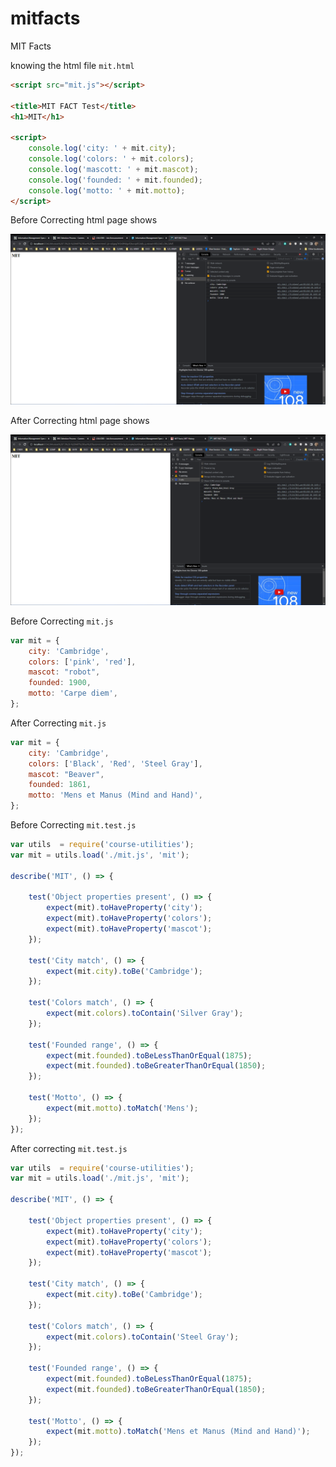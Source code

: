 # mitfacts
MIT Facts

knowing the html file ```mit.html```

```html
<script src="mit.js"></script>

<title>MIT FACT Test</title>
<h1>MIT</h1>

<script>
    console.log('city: ' + mit.city);
    console.log('colors: ' + mit.colors);
    console.log('mascott: ' + mit.mascot);
    console.log('founded: ' + mit.founded);
    console.log('motto: ' + mit.motto);
</script>
```

Before Correcting html page shows

![](ScreenShots/HTML_Output_Before.png)

After Correcting html page shows

![](ScreenShots/HTML_Output_After.png)

Before Correcting ```mit.js```

```javascript
var mit = {
    city: 'Cambridge',
    colors: ['pink', 'red'],
    mascot: "robot",
    founded: 1900,
    motto: 'Carpe diem',
};
```
After Correcting ```mit.js```

```javascript
var mit = {
    city: 'Cambridge',
    colors: ['Black', 'Red', 'Steel Gray'],
    mascot: "Beaver",
    founded: 1861,
    motto: 'Mens et Manus (Mind and Hand)',
};
```

Before Correcting ```mit.test.js```

```javascript
var utils  = require('course-utilities');
var mit = utils.load('./mit.js', 'mit');

describe('MIT', () => {

    test('Object properties present', () => {
        expect(mit).toHaveProperty('city');
        expect(mit).toHaveProperty('colors');
        expect(mit).toHaveProperty('mascot');
    });

    test('City match', () => {
        expect(mit.city).toBe('Cambridge');
    });

    test('Colors match', () => {
        expect(mit.colors).toContain('Silver Gray');    
    });

    test('Founded range', () => {
        expect(mit.founded).toBeLessThanOrEqual(1875);
        expect(mit.founded).toBeGreaterThanOrEqual(1850);    
    });

    test('Motto', () => {
        expect(mit.motto).toMatch('Mens');
    });
});
```

After correcting ```mit.test.js```
```javascript
var utils  = require('course-utilities');
var mit = utils.load('./mit.js', 'mit');

describe('MIT', () => {

    test('Object properties present', () => {
        expect(mit).toHaveProperty('city');
        expect(mit).toHaveProperty('colors');
        expect(mit).toHaveProperty('mascot');
    });

    test('City match', () => {
        expect(mit.city).toBe('Cambridge');
    });

    test('Colors match', () => {
        expect(mit.colors).toContain('Steel Gray');
    });

    test('Founded range', () => {
        expect(mit.founded).toBeLessThanOrEqual(1875);
        expect(mit.founded).toBeGreaterThanOrEqual(1850);    
    });

    test('Motto', () => {
        expect(mit.motto).toMatch('Mens et Manus (Mind and Hand)');
    });
});
```